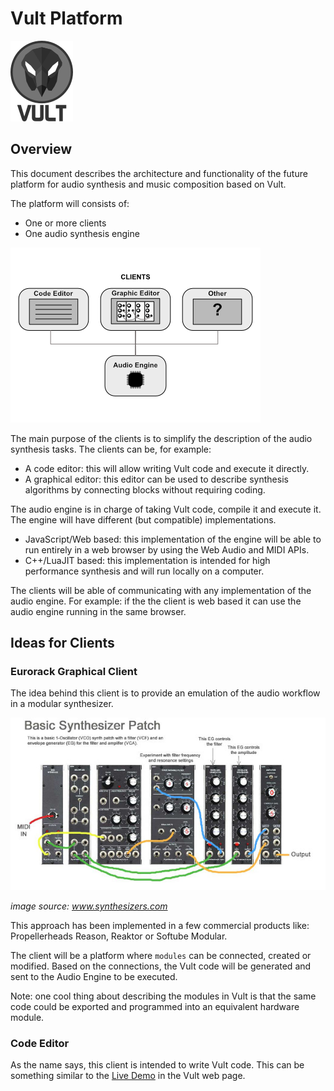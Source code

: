 # Vult Platform

![Vult](/images/Vult-Small.png?raw=true "Vult")

## Overview

This document describes the architecture and functionality of the future platform for audio synthesis and music composition based on Vult.

The platform will consists of:
- One or more clients
- One audio synthesis engine

![Overview](/images/overview.png?raw=true "Overview")

The main purpose of the clients is to simplify the description of the audio synthesis tasks. The clients can be, for example:
- A code editor: this will allow writing Vult code and execute it directly.
- A graphical editor: this editor can be used to describe synthesis algorithms by connecting blocks without requiring coding.

The audio engine is in charge of taking Vult code, compile it and execute it. The engine will have different (but compatible) implementations.
- JavaScript/Web based: this implementation of the engine will be able to run entirely in a web browser by using the Web Audio and MIDI APIs.
- C++/LuaJIT based: this implementation is intended for high performance synthesis and will run locally on a computer.

The clients will be able of communicating with any implementation of the audio engine. For example: if the the client is web based it can use the audio engine running in the same browser.

## Ideas for Clients

### Eurorack Graphical Client

The idea behind this client is to provide an emulation of the audio workflow in a modular synthesizer.

![Modular](/images/basicpatch.jpg?raw=true "Modular")

*image source: www.synthesizers.com*

This approach has been implemented in a few commercial products like: Propellerheads Reason, Reaktor or Softube Modular.

The client will be a platform where `modules` can be connected, created or modified. Based on the connections, the Vult code will be generated and sent to the Audio Engine to be executed.

Note: one cool thing about describing the modules in Vult is that the same code could be exported and programmed into an equivalent hardware module.

### Code Editor

As the name says, this client is intended to write Vult code. This can be something similar to the [Live Demo](http://modlfo.github.io/vult/demo/) in the Vult web page.


